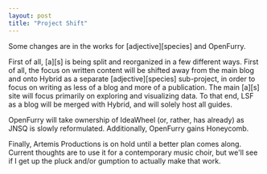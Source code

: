 ```yaml
---
layout: post
title: "Project Shift"
---
```


Some changes are in the works for \[adjective\]\[species\] and OpenFurry.

First of all, \[a\]\[s\] is being split and reorganized in a few different ways.  First of all, the focus on written content will be shifted away from the main blog and onto Hybrid as a separate \[adjective\]\[species\] sub-project, in order to focus on writing as less of a blog and more of a publication.  The main \[a\]\[s\] site will focus primarily on exploring and visualizing data.  To that end, LSF as a blog will be merged with Hybrid, and will solely host all guides.

OpenFurry will take ownership of IdeaWheel (or, rather, has already) as JNSQ is slowly reformulated.  Additionally, OpenFurry gains Honeycomb.

Finally, Artemis Productions is on hold until a better plan comes along. Current thoughts are to use it for a contemporary music choir, but we'll see if I get up the pluck and/or gumption to actually make that work.
